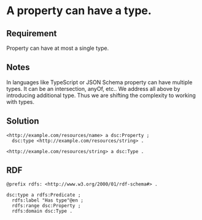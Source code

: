# A property can have a type.

## Requirement
Property can have at most a single type. 

## Notes
In languages like TypeScript or JSON Schema property can have multiple types.
It can be an intersection, anyOf, etc..
We address all above by introducing additional type.
Thus we are shifting the complexity to working with types.

## Solution
```Turtle
<http://example.com/resources/name> a dsc:Property ;
  dsc:type <http://example.com/resources/string> .

<http://example.com/resources/string> a dsc:Type .
```

## RDF
```Turtle
@prefix rdfs: <http://www.w3.org/2000/01/rdf-schema#> .

dsc:type a rdfs:Predicate ;
  rdfs:label "Has type"@en ;
  rdfs:range dsc:Property ;
  rdfs:domain dsc:Type .
```

